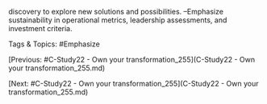 discovery to explore new solutions and 
possibilities.
 –Emphasize sustainability in operational 
metrics, leadership assessments, and 
investment criteria.

   Tags & Topics:
   #Emphasize

[Previous: #C-Study22 - Own your transformation_255](C-Study22 - Own your transformation_255.md)

[Next: #C-Study22 - Own your transformation_255](C-Study22 - Own your transformation_255.md)